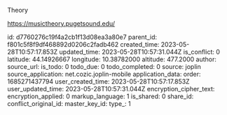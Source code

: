 Theory

https://musictheory.pugetsound.edu/

id: d7760276c19f4a2cb1f13d08ea3a80e7
parent_id: f801c5f8f9df468892d0206c2fadb462
created_time: 2023-05-28T10:57:17.853Z
updated_time: 2023-05-28T10:57:31.044Z
is_conflict: 0
latitude: 44.14926667
longitude: 10.38782000
altitude: 477.2000
author: 
source_url: 
is_todo: 0
todo_due: 0
todo_completed: 0
source: joplin
source_application: net.cozic.joplin-mobile
application_data: 
order: 1685271437794
user_created_time: 2023-05-28T10:57:17.853Z
user_updated_time: 2023-05-28T10:57:31.044Z
encryption_cipher_text: 
encryption_applied: 0
markup_language: 1
is_shared: 0
share_id: 
conflict_original_id: 
master_key_id: 
type_: 1